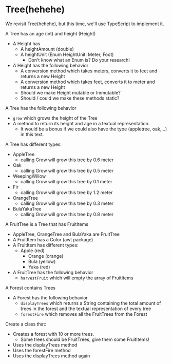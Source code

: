 # Tree(hehehe)

We revisit Tree(hehehe), but this time, we'll use TypeScript to implement it. 

A Tree has an age (int) and height (Height)
- A Height has 
  - A heightAmount (double)
  - A heightUnit (Enum HeightUnit: Meter, Foot)
    - Don't know what an Enum is? Do your research!
- A Height has the following behavior
  - A conversion method which takes meters, converts it to feet and returns a new Height
  - A conversion method which takes feet, converts it to meter and returns a new Height
  - Should we make Height mutable or Immutable?
  - Should / could we make these methods static?

A Tree has the following behavior
- `grow` which grows the height of the Tree
- A method to return its height and age in a textual representation. 
  - It would be a bonus if we could also have the type (appletree, oak,...) in this text.

A Tree has different types:
- AppleTree
  - calling Grow will grow this tree by 0.6 meter
- Oak
  - calling Grow will grow this tree by 0.5 meter
- WeepingWillow
  - calling Grow will grow this tree by 0.1 meter
- Fir
  - calling Grow will grow this tree by 1.2 meter
- OrangeTree
  - calling Grow will grow this tree by 0.3 meter
- BulaYakaTree
  - calling Grow will grow this tree by 0.8 meter
        
A FruitTree is a Tree that has FruitItems
- AppleTree, OrangeTree and BulaYaka are FruitTree
- A FruitItem has a Color (awt package)
- A FruitItem has different types:
  - Apple (red)
    - Orange (orange)
    - Bula (yellow)
    - Yaka (red)
- A FruitTree has the following behavior
    - `harvestFruit` which will empty the array of FruitItems
    
A Forest contains Trees
- A Forest has the following behavior
    - `displayTrees` which returns a String containing the total amount of trees in the forest and the
    textual representation of every tree
    - `forestFire` which removes all the FruitTrees from the Forest
    
Create a class that:
- Creates a forest with 10 or more trees.
    - Some trees should be FruitTrees, give them some FruitItems!
- Uses the displayTrees method
- Uses the forestFire method
- Uses the displayTrees method again


